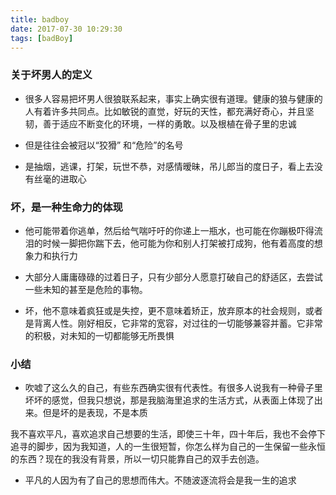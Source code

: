 ```yaml
---
title: badboy
date: 2017-07-30 10:29:30
tags: [badBoy]
---
```


### 关于坏男人的定义
* 很多人容易把坏男人很狼联系起来，事实上确实很有道理。健康的狼与健康的人有着许多共同点。比如敏锐的直觉，好玩的天性，都充满好奇心，并且坚韧，善于适应不断变化的环境，一样的勇敢。以及根植在骨子里的忠诚

* 但是往往会被冠以“狡猾” 和“危险”的名号

* 是抽烟，逃课，打架，玩世不恭，对感情暧昧，吊儿郎当的度日子，看上去没有丝毫的进取心

### 坏，是一种生命力的体现
* 他可能带着你逃单，然后给气喘吁吁的你递上一瓶水，也可能在你蹦极吓得流泪的时候一脚把你踹下去，他可能为你和别人打架被打成狗，他有着高度的想象力和执行力

* 大部分人庸庸碌碌的过着日子，只有少部分人愿意打破自己的舒适区，去尝试一些未知的甚至是危险的事物。

* 坏，他不意味着疯狂或是失控，更不意味着矫正，放弃原本的社会规则，或者是背离人性。刚好相反，它非常的宽容，对过往的一切能够兼容并蓄。它非常的积极，对未知的一切都能够无所畏惧

### 小结
* 吹嘘了这么久的自己，有些东西确实很有代表性。有很多人说我有一种骨子里坏坏的感觉，但我只想说，那是我脑海里追求的生活方式，从表面上体现了出来。但是坏的是表现，不是本质 

我不喜欢平凡，喜欢追求自己想要的生活，即使三十年，四十年后，我也不会停下追寻的脚步，因为我知道，人的一生很短暂，你怎么样为自己的一生保留一些永恒的东西？现在的我没有背景，所以一切只能靠自己的双手去创造。

* 平凡的人因为有了自己的思想而伟大。不随波逐流将会是我一生的追求